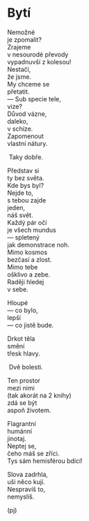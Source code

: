 Bytí  
====  
  
Nemožné  
je zpomalit?  
Zrajeme  
v nesourodé převody  
vypadnuvší z kolesou!  
Nestačí,  
že jsme.  
My chceme se  
přetatit.  
— Sub specie tele,  
vize?  
Důvod vázne,  
daleko,  
v schíze.  
Zapomenout  
vlastní nátury.  

&nbsp;Taky dobře.

Představ si  
ty bez světa.  
Kde bys byl?  
Nejde to,  
s tebou zajde  
jeden,  
náš svět.  
Každý pár očí  
je všech mundus  
— spletený  
jak demonstrace noh.  
Mimo kosmos  
bezčasí a zlost.  
Mimo tebe  
ošklivo a zebe.  
Raději hledej  
v sebe.

Hloupé  
— co bylo,  
lepší  
— co jistě bude.  

Drkot těla  
smění  
třesk hlavy.  

&nbsp;Dvě bolesti.  

Ten prostor  
mezi nimi  
(tak akorát na 2 knihy)  
zdá se být  
aspoň životem.  

Flagrantní  
humánní  
jinotaj.  
Neptej se,  
čeho máš se zříci.  
Tys sám hemisférou bdící!

Slova zadrhla,  
uši něco kují.  
Nespravíš to,  
nemyslíš.

(pj)  
  
